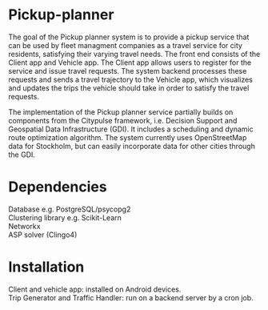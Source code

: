 # Pickup-planner
The goal of the Pickup planner system is to provide a pickup service that can be used by fleet managment companies as a travel service for city residents, satisfying their varying travel needs. The front end consists of the Client app and Vehicle app. The Client app allows users to register for the service and issue travel requests. The system backend processes these requests and sends a travel trajectory to the Vehicle app, which visualizes and updates the trips the vehicle should take in order to satisfy the travel requests.

The implementation of the Pickup planner service partially builds on components from the Citypulse framework, i.e. Decision Support and Geospatial Data Infrastructure (GDI). It includes a scheduling and dynamic route optimization algorithm. The system currently uses OpenStreetMap data for Stockholm, but can easily incorporate data for other cities through the GDI.


# Dependencies

Database e.g. PostgreSQL/psycopg2  
Clustering library e.g. Scikit-Learn  
Networkx  
ASP solver (Clingo4)

# Installation
Client and vehicle app: installed on Android devices.  
Trip Generator and Traffic Handler: run on a backend server by a cron job.
